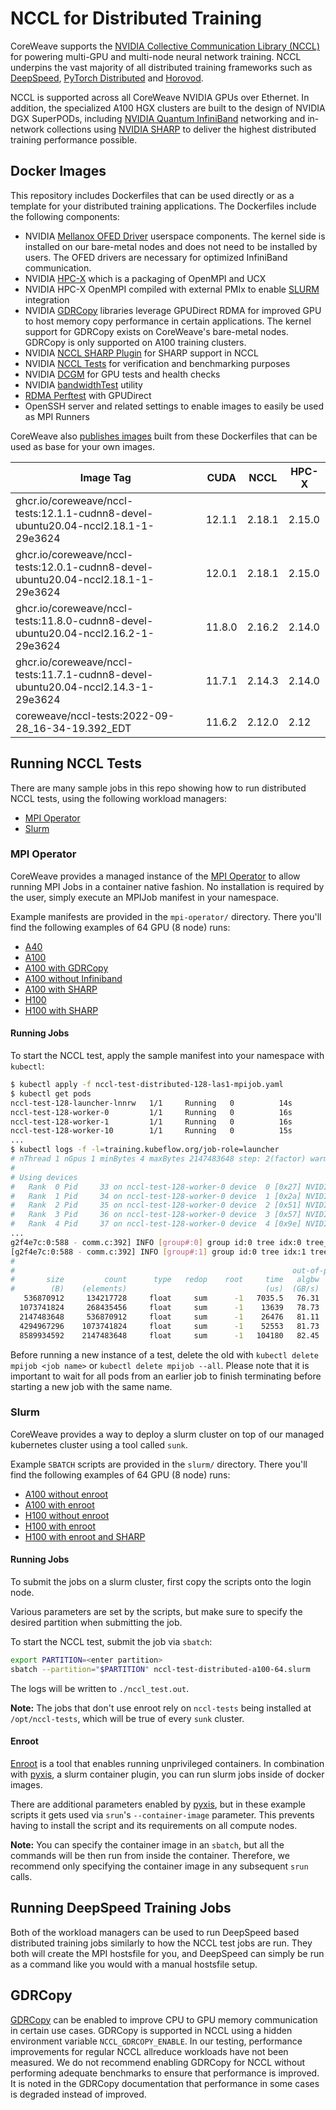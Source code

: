 # NCCL for Distributed Training

CoreWeave supports the
[NVIDIA Collective Communication Library (NCCL)](https://developer.nvidia.com/nccl)
for powering multi-GPU and multi-node neural network training. NCCL underpins
the vast majority of all distributed training frameworks such as
[DeepSpeed](https://github.com/microsoft/DeepSpeed),
[PyTorch Distributed](https://pytorch.org/tutorials/beginner/dist_overview.html)
and [Horovod](https://horovod.readthedocs.io/en/stable/gpus_include.html).

NCCL is supported across all CoreWeave NVIDIA GPUs over Ethernet. In addition,
the specialized A100 HGX clusters are built to the design of NVIDIA DGX
SuperPODs, including
[NVIDIA Quantum InfiniBand](https://www.nvidia.com/en-us/networking/quantum2/)
networking and in-network collections using
[NVIDIA SHARP](https://docs.nvidia.com/networking/display/SHARPv270/Introduction)
to deliver the highest distributed training performance possible.

## Docker Images

This repository includes Dockerfiles that can be used directly or as a
template for your distributed training applications. The Dockerfiles include
the following components:

- NVIDIA [Mellanox OFED Driver](https://network.nvidia.com/products/infiniband-drivers/linux/mlnx_ofed/)
  userspace components. The kernel side is installed on our bare-metal nodes and
  does not need to be installed by users. The OFED drivers are necessary for
  optimized InfiniBand communication.
- NVIDIA [HPC-X](https://developer.nvidia.com/networking/hpc-x) which is a
  packaging of OpenMPI and UCX
- NVIDIA HPC-X OpenMPI compiled with external PMIx to
  enable [SLURM](https://slurm.schedmd.com/) integration
- NVIDIA [GDRCopy](https://developer.nvidia.com/gdrcopy) libraries leverage
  GPUDirect RDMA for improved GPU to host memory copy performance in certain
  applications. The kernel support for GDRCopy exists on CoreWeave's
  bare-metal nodes. GDRCopy is only supported on A100 training clusters.
- NVIDIA [NCCL SHARP Plugin](https://github.com/Mellanox/nccl-rdma-sharp-plugins)
  for SHARP support in NCCL
- NVIDIA [NCCL Tests](https://github.com/NVIDIA/nccl-tests) for verification
  and benchmarking purposes
- NVIDIA [DCGM](https://developer.nvidia.com/dcgm) for GPU tests and health
  checks
- NVIDIA [bandwidthTest](https://docs.nvidia.com/cuda/demo-suite/index.html#bandwidthTest)
  utility
- [RDMA Perftest](https://github.com/linux-rdma/perftest/) with GPUDirect
- OpenSSH server and related settings to enable images to easily be used as
  MPI Runners

CoreWeave
also [publishes images](https://hub.docker.com/r/coreweave/nccl-tests/tags)
built from these Dockerfiles that can be used as base for your own images.

| **Image Tag**                                                                     | **CUDA** | **NCCL** | **HPC-X** |
|-----------------------------------------------------------------------------------|----------|----------|-----------|
| ghcr.io/coreweave/nccl-tests:12.1.1-cudnn8-devel-ubuntu20.04-nccl2.18.1-1-29e3624 | 12.1.1   | 2.18.1   | 2.15.0    |
| ghcr.io/coreweave/nccl-tests:12.0.1-cudnn8-devel-ubuntu20.04-nccl2.18.1-1-29e3624 | 12.0.1   | 2.18.1   | 2.15.0    |
| ghcr.io/coreweave/nccl-tests:11.8.0-cudnn8-devel-ubuntu20.04-nccl2.16.2-1-29e3624 | 11.8.0   | 2.16.2   | 2.14.0    |
| ghcr.io/coreweave/nccl-tests:11.7.1-cudnn8-devel-ubuntu20.04-nccl2.14.3-1-29e3624 | 11.7.1   | 2.14.3   | 2.14.0    |
| coreweave/nccl-tests:2022-09-28_16-34-19.392_EDT                                  | 11.6.2   | 2.12.0   | 2.12      |

## Running NCCL Tests

There are many sample jobs in this repo showing how to run distributed NCCL
tests, using the following workload managers:
 - [MPI Operator](https://github.com/kubeflow/mpi-operator)
 - [Slurm](https://slurm.schedmd.com/)

### MPI Operator

CoreWeave provides a managed instance of the
[MPI Operator](https://github.com/kubeflow/mpi-operator) to allow running
MPI Jobs in a container native fashion. No installation is required by the
user, simply execute an MPIJob manifest in your namespace.

Example manifests are provided in the `mpi-operator/` directory. There you'll
find the following examples of 64 GPU (8 node) runs:
 - [A40](./mpi-operator/nccl-test-distributed-a40-64-las1-mpijob.yaml)
 - [A100](./mpi-operator/nccl-test-distributed-a100-64-las1-mpijob.yaml)
 - [A100 with GDRCopy](./mpi-operator/nccl-test-distributed-a100-64-las1-gdrcopy-mpijob.yaml)
 - [A100 without Infiniband](./mpi-operator/nccl-test-distributed-a100-64-las1-no-ib-mpijob.yaml)
 - [A100 with SHARP](./mpi-operator/nccl-test-distributed-a100-64-las1-sharp-mpijob.yaml)
 - [H100](./mpi-operator/nccl-test-distributed-h100-64-las1-mpijob.yaml)
 - [H100 with SHARP](./mpi-operator/nccl-test-distributed-h100-64-las1-sharp-mpijob.yaml)

#### Running Jobs

To start the NCCL test, apply the sample manifest into your namespace with
`kubectl`:

```bash
$ kubectl apply -f nccl-test-distributed-128-las1-mpijob.yaml
$ kubectl get pods
nccl-test-128-launcher-lnnrw   1/1     Running   0          14s
nccl-test-128-worker-0         1/1     Running   0          16s
nccl-test-128-worker-1         1/1     Running   0          16s
nccl-test-128-worker-10        1/1     Running   0          15s
...
$ kubectl logs -f -l=training.kubeflow.org/job-role=launcher
# nThread 1 nGpus 1 minBytes 4 maxBytes 2147483648 step: 2(factor) warmup iters: 50 iters: 50 validation: 1 
#
# Using devices
#   Rank  0 Pid     33 on nccl-test-128-worker-0 device  0 [0x27] NVIDIA A100-SXM4-80GB
#   Rank  1 Pid     34 on nccl-test-128-worker-0 device  1 [0x2a] NVIDIA A100-SXM4-80GB
#   Rank  2 Pid     35 on nccl-test-128-worker-0 device  2 [0x51] NVIDIA A100-SXM4-80GB
#   Rank  3 Pid     36 on nccl-test-128-worker-0 device  3 [0x57] NVIDIA A100-SXM4-80GB
#   Rank  4 Pid     37 on nccl-test-128-worker-0 device  4 [0x9e] NVIDIA A100-SXM4-80GB
...
g2f4e7c:0:588 - comm.c:392] INFO [group#:0] group id:0 tree idx:0 tree_type:LLT rail_idx:0 group size:4 quota: (osts:8 user_data_per_ost:1024) mgid: (subnet prefix:0xff12a01bfe800000 interface id:0x940000000000) mlid:c007
[g2f4e7c:0:588 - comm.c:392] INFO [group#:1] group id:0 tree idx:1 tree_type:SAT rail_idx:0 group size:4 quota: (osts:64 user_data_per_ost:0) mgid: (subnet prefix:0x0 interface id:0x0) mlid:0
#
#                                                              out-of-place                       in-place
#       size         count      type   redop    root     time   algbw   busbw #wrong     time   algbw   busbw #wrong
#        (B)    (elements)                               (us)  (GB/s)  (GB/s)            (us)  (GB/s)  (GB/s)
   536870912     134217728     float     sum      -1   7035.5   76.31  147.85      0   7011.8   76.57  148.35      0
  1073741824     268435456     float     sum      -1    13639   78.73  152.53      0    13418   80.02  155.04      0
  2147483648     536870912     float     sum      -1    26476   81.11  157.15      0    26677   80.50  155.97      0
  4294967296    1073741824     float     sum      -1    52553   81.73  158.34      0    52502   81.81  158.50      0
  8589934592    2147483648     float     sum      -1   104180   82.45  159.75      0   106210   80.88  156.70      0
```

Before running a new instance of a test, delete the old with
`kubectl delete mpijob <job name>` or `kubectl delete mpijob --all`. Please
note that it is important to wait for all pods from an earlier job to finish
terminating before starting a new job with the same name.

### Slurm

CoreWeave provides a way to deploy a slurm cluster on top of our managed
kubernetes cluster using a tool called `sunk`.

Example `SBATCH` scripts are provided in the `slurm/` directory. There you'll
find the following examples of 64 GPU (8 node) runs:
 - [A100 without enroot](./slurm/nccl-test-distributed-a100-64.slurm)
 - [A100 with enroot](./slurm/nccl-test-distributed-a100-64-enroot.slurm)
 - [H100 without enroot](./slurm/nccl-test-distributed-h100-64.slurm)
 - [H100 with enroot](./slurm/nccl-test-distributed-h100-64-enroot.slurm)
 - [H100 with enroot and SHARP](./slurm/nccl-test-distributed-h100-64-enroot-sharp.slurm)

#### Running Jobs

To submit the jobs on a slurm cluster, first copy the scripts onto the login
node.

Various parameters are set by the scripts, but make sure to specify the
desired partition when submitting the job.

To start the NCCL test, submit the job via `sbatch`:

```bash
export PARTITION=<enter partition>
sbatch --partition="$PARTITION" nccl-test-distributed-a100-64.slurm
```

The logs will be written to `./nccl_test.out`.

**Note:** The jobs that don't use enroot rely on `nccl-tests` being installed
at `/opt/nccl-tests`, which will be true of every `sunk` cluster.

#### Enroot

[Enroot](https://github.com/nvidia/enroot) is a tool that enables running
unprivileged containers. In combination with
[pyxis](https://github.com/NVIDIA/pyxis), a slurm container plugin, you can
run slurm jobs inside of docker images.

There are additional parameters enabled by
[pyxis](https://github.com/NVIDIA/pyxis), but in these example scripts it gets
used via `srun`'s `--container-image` parameter. This prevents having to
install the script and its requirements on all compute nodes.

**Note:** You can specify the container image in an `sbatch`, but all the
commands will be then run from inside the container. Therefore, we recommend
only specifying the container image in any subsequent `srun` calls.

## Running DeepSpeed Training Jobs

Both of the workload managers can be used to run DeepSpeed based distributed
training jobs similarly to how the NCCL test jobs are run. They both will
create the MPI hostsfile for you, and DeepSpeed can simply be run as a command
like you would with a manual hostsfile setup.

## GDRCopy

[GDRCopy](https://developer.nvidia.com/gdrcopy) can be enabled to improve CPU
to GPU memory communication in certain use cases. GDRCopy is supported in NCCL
using a hidden environment variable `NCCL_GDRCOPY_ENABLE`. In our testing,
performance improvements for regular NCCL allreduce workloads have not been
measured. We do not recommend enabling GDRCopy for NCCL without performing
adequate benchmarks to ensure that performance is improved. It is noted in the
GDRCopy documentation that performance in some cases is degraded instead of
improved.
